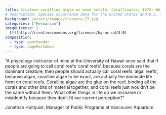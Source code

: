 ```yaml
---
title: Crustose coralline algae on wine bottle; Corallinales; 1972; WA; Collected by Phil Lebednik
# description: Species occurrence data for the United States and U.S. Territories.
background: /assets/images/treasure-27.jpg
categories: ["Herbarium"]
imageLicense: |
  [*](http://creativecommons.org/licenses/by-nc-nd/4.0)
composition:
  - type: postHeader
  - type: pageMarkdown
---
```


“A phycology instructor of mine at the University of Hawaii once said that if people are going to call coral reefs ‘coral reefs’, because corals are the dominant creature, then people should actually call coral reefs 'algal reefs’, because algae, coralline algae to be exact, are actually the dominate life form on coral reefs. Coralline algae are the glue on the reef, binding all the corals and other bits of material together, and coral reefs just wouldn’t be the same without them. What other things in life do we misname or misidentify because they don’t fit our current perception?”

Jonathan Hultquist, Manager of Public Programs at Vancouver Aquarium.
